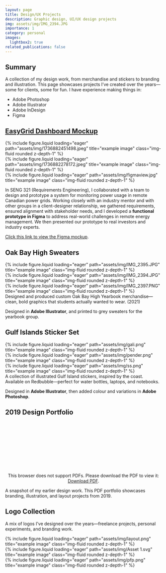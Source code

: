 ```yaml
---
layout: page
title: Design/UX Projects
description: Graphic design, UI/UX design projects
img: assets/img/IMG_2394.JPG
importance: 1
category: personal
images:
  lightbox2: true
related_publications: false
---
```

## Summary

A collection of my design work, from merchandise and stickers to branding and illustration. This page showcases projects I’ve created over the years—some for clients, some for fun. I have experience making things in:
- Adobe Photoshop
- Adobe Illustrator
- Adobe InDesign
- Figma

## [EasyGrid Dashboard Mockup](https://www.figma.com/proto/eBTQuvVGvuSu48coz528jz/EasyGrid?node-id=24-2417&starting-point-node-id=24%3A2417&t=vp4JTCMSBDWakfCd-1)


<div class="row">
    <div class="col-sm mt-3 mt-md-0">
        {% include figure.liquid loading="eager" path="assets/img/1736882451498.jpeg" title="example image" class="img-fluid rounded z-depth-1" %}
    </div>
    <div class="col-sm mt-3 mt-md-0">
        {% include figure.liquid loading="eager" path="assets/img/1736882278172.jpeg" title="example image" class="img-fluid rounded z-depth-1" %}
    </div>
    <div class="col-sm mt-3 mt-md-0">
        {% include figure.liquid loading="eager" path="assets/img/figmaview.jpg" title="example image" class="img-fluid rounded z-depth-1" %}
    </div>
</div>

In SENG 321 (Requirements Engineering), I collaborated with a team to design and prototype a system for monitoring power usage in remote Canadian power grids. Working closely with an industry mentor and with other groups in a client-designer relationship, we gathered requirements, ensured alignment with stakeholder needs, and I developed a **functional prototype in Figma** to address real-world challenges in remote energy management. We then presented our prototype to real investors and industry experts.

[Click this link to view the Figma mockup](https://www.figma.com/proto/eBTQuvVGvuSu48coz528jz/EasyGrid?node-id=24-2417&starting-point-node-id=24%3A2417&t=vp4JTCMSBDWakfCd-1).


## Oak Bay High Sweaters

<div class="row">
    <div class="col-sm mt-3 mt-md-0">
        {% include figure.liquid loading="eager" path="assets/img/IMG_2395.JPG" title="example image" class="img-fluid rounded z-depth-1" %}
    </div>
    <div class="col-sm mt-3 mt-md-0">
        {% include figure.liquid loading="eager" path="assets/img/IMG_2394.JPG" title="example image" class="img-fluid rounded z-depth-1" %}
    </div>
    <div class="col-sm mt-3 mt-md-0">
        {% include figure.liquid loading="eager" path="assets/img/IMG_2397.PNG" title="example image" class="img-fluid rounded z-depth-1" %}
    </div>
</div>
<div class="caption">
    Designed and produced custom Oak Bay High Yearbook merchandise—clean, bold graphics that students actually wanted to wear. (2021)
</div>

Designed in **Adobe Illustrator**, and printed to grey sweaters for the yearbook group.

## Gulf Islands Sticker Set


<div class="row">
    <div class="col-sm mt-3 mt-md-0">
        {% include figure.liquid loading="eager" path="assets/img/gali.png" title="example image" class="img-fluid rounded z-depth-1" %}
    </div>
    <div class="col-sm mt-3 mt-md-0">
        {% include figure.liquid loading="eager" path="assets/img/pender.png" title="example image" class="img-fluid rounded z-depth-1" %}
    </div>
    <div class="col-sm mt-3 mt-md-0">
        {% include figure.liquid loading="eager" path="assets/img/ss.png" title="example image" class="img-fluid rounded z-depth-1" %}
    </div>
</div>
<div class="caption">
    A collection of illustrated Gulf Island stickers, inspired by the coast. Available on Redbubble—perfect for water bottles, laptops, and notebooks.
</div>

Designed in **Adobe Illustrator**, then added colour and variations in **Adobe Photoshop**.



## 2019 Design Portfolio

<div style="text-align: center;">
    <object data="https://ma-graff.github.io/assets/pdf/portfolio.pdf" type="application/pdf" width="700px" height="700px">
        <embed src="https://ma-graff.github.io/assets/pdf/portfolio.pdf"> 
            <p>This browser does not support PDFs. Please download the PDF to view it: <a href="https://ma-graff.github.io/assets/pdf/portfolio.pdf">Download PDF</a>.</p>
        </embed>
    </object>
</div>

A snapshot of my earlier design work. This PDF portfolio showcases branding, illustration, and layout projects from 2019.

## Logo Collection

A mix of logos I’ve designed over the years—freelance projects, personal experiments, and branding work.

<div class="row">
    <div class="col-sm mt-3 mt-md-0">
        {% include figure.liquid loading="eager" path="assets/img/layout.png" title="example image" class="img-fluid rounded z-depth-1" %}
    </div>
    <div class="col-sm mt-3 mt-md-0">
        {% include figure.liquid loading="eager" path="assets/img/Asset 1.svg" title="example image" class="img-fluid rounded z-depth-1" %}
    </div>
    <div class="col-sm mt-3 mt-md-0">
        {% include figure.liquid loading="eager" path="assets/img/pfp.png" title="example image" class="img-fluid rounded z-depth-1" %}
    </div>
</div>